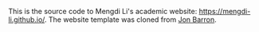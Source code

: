 This is the source code to Mengdi Li's academic website: https://mengdi-li.github.io/. The website template was cloned from [Jon Barron](https://jonbarron.info/). 